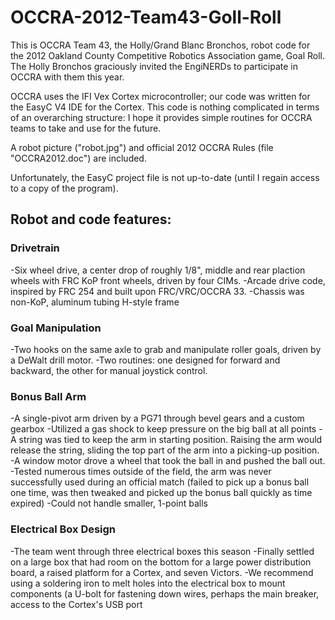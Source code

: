 OCCRA-2012-Team43-Goll-Roll
===========================

This is OCCRA Team 43, the Holly/Grand Blanc Bronchos, robot code for the 2012 Oakland County Competitive Robotics Association game, Goal Roll. The Holly Bronchos graciously invited the EngiNERDs to participate in OCCRA with them this year.

OCCRA uses the IFI Vex Cortex microcontroller; our code was written for the EasyC V4 IDE for the Cortex. This code is nothing complicated in terms of an overarching structure: I hope it provides simple routines for OCCRA teams to take and use for the future.

A robot picture ("robot.jpg") and official 2012 OCCRA Rules (file "OCCRA2012.doc") are included.

Unfortunately, the EasyC project file is not up-to-date (until I regain access to a copy of the program).

Robot and code features:
---------------------------
### Drivetrain
-Six wheel drive, a center drop of roughly 1/8", middle and rear plaction wheels with FRC KoP front wheels, driven by four CIMs.
-Arcade drive code, inspired by FRC 254 and built upon FRC/VRC/OCCRA 33.
-Chassis was non-KoP, aluminum tubing H-style frame

### Goal Manipulation
-Two hooks on the same axle to grab and manipulate roller goals, driven by a DeWalt drill motor.
-Two routines: one designed for forward and backward, the other for manual joystick control.

### Bonus Ball Arm
-A single-pivot arm driven by a PG71 through bevel gears and a custom gearbox
-Utilized a gas shock to keep pressure on the big ball at all points
-A string was tied to keep the arm in starting position. Raising the arm would release the string, sliding the top part of the arm into a picking-up position.
-A window motor drove a wheel that took the ball in and pushed the ball out.
-Tested numerous times outside of the field, the arm was never successfully used during an official match (failed to pick up a bonus ball one time, was then tweaked and picked up the bonus ball quickly as time expired)
-Could not handle smaller, 1-point balls

### Electrical Box Design
-The team went through three electrical boxes this season
-Finally settled on a large box that had room on the bottom for a large power distribution board, a raised platform for a Cortex, and seven Victors.
-We recommend using a soldering iron to melt holes into the electrical box to mount components (a U-bolt for fastening down wires, perhaps the main breaker, access to the Cortex's USB port
